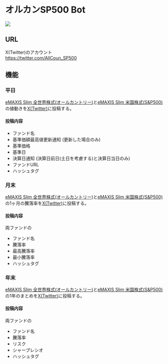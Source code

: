 # オルカンSP500 Bot


<a href="https://twitter.com/AllCoun_SP500">
    <img src="https://img.shields.io/badge/-@AllCoun_SP500-000000.svg?logo=x&style=flat-square">
</a>

## URL
X(Twitter)のアカウント<br>
https://twitter.com/AllCoun_SP500

## 機能
### 平日
[eMAXIS Slim 全世界株式(オールカントリー)](https://emaxis.jp/fund/253425.html)と[eMAXIS Slim 米国株式(S&P500)](https://emaxis.jp/fund/253266.html)の値動きを[X(Twitter)](https://twitter.com/AllCoun_SP500)に投稿する。

#### 投稿内容
- ファンド名
- 基準価額最高値更新通知 (更新した場合のみ)
- 基準価格
- 基準日
- 決算日通知 (決算日前日(土日を考慮する)と決算日当日のみ)
- ファンドURL
- ハッシュタグ

### 月末
[eMAXIS Slim 全世界株式(オールカントリー)](https://emaxis.jp/fund/253425.html)と[eMAXIS Slim 米国株式(S&P500)](https://emaxis.jp/fund/253266.html)の1ヶ月の騰落率を[X(Twitter)](https://twitter.com/AllCoun_SP500)に投稿する。

#### 投稿内容
両ファンドの
- ファンド名
- 騰落率
- 最高騰落率
- 最小騰落率
- ハッシュタグ

### 年末
[eMAXIS Slim 全世界株式(オールカントリー)](https://emaxis.jp/fund/253425.html)と[eMAXIS Slim 米国株式(S&P500)](https://emaxis.jp/fund/253266.html)の1年のまとめを[X(Twitter)](https://twitter.com/AllCoun_SP500)に投稿する。

#### 投稿内容
両ファンドの
- ファンド名
- 騰落率
- リスク
- シャープレシオ
- ハッシュタグ

